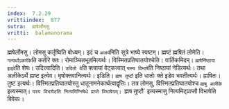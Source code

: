 ```yaml
---
index:  7.2.29
vrittiindex:  877
sutra:  ह्मषेर्लोमसु
vritti:  balamanorama 
---
```


ह्मषेर्लोमसु। लोमसु कर्तृष्विति बोध्यम्। इदं च `अजर्य`मिति सूत्रे भाष्ये स्पष्टम्। ह्मष्टं ह्मषितं लोमेति। `गत्यर्थाऽकर्मके`ति कर्तरि क्तः। रोमाञ्चितभूतमित्यर्थः। विस्मितप्रतिघातयोश्चेति। वार्तिकमिदम्। `ह्मषेर्निष्ठाया इड्वे`ति शेषः। उदित्त्वादिति। `उदितो वे`ति क्त्वायां वेट्कत्वात् `यस्य विभाषे`ति निष्ठायां नेडित्यर्थः। तथा अलीकेऽर्थे ह्मष्ट इत्येव। मृषोक्तवानित्यर्थः। इडिति। `ह्मष तुष्टौ` इति धातोः क्ते इडेव भवतीत्यर्थः। ह्मषितः। तुष्ट इत्यर्थः। विस्मितप्रतिघातयोस्तु धातूनामनेकार्थत्वाद्वृत्तिः। तत्र लोमसु, विस्मितप्रतिघातयोश्च `ह्मषु अलीके` इत्यस्मात्। `यस्य विभाषेटति नित्यमिण्निषेधे प्राप्ते विभाषेयम्। `ह्मष तुष्टौ` इत्यस्मात्तु नित्यमिट्प्राप्तौ विभाषेति विवेकः। 


